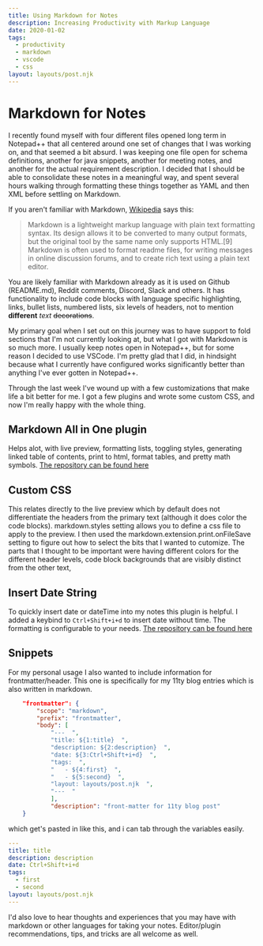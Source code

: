 ```yaml
---  
title: Using Markdown for Notes  
description: Increasing Productivity with Markup Language  
date: 2020-01-02  
tags:  
  - productivity  
  - markdown  
  - vscode
  - css
layout: layouts/post.njk  
---  
```



# Markdown for Notes


I recently found myself with four different files opened long term in Notepad++ that all centered around one set of changes that I was working on, and that seemed a bit absurd.  I was keeping one file open for schema definitions, another for java snippets, another for meeting notes, and another for the actual requirement description. I decided that I should be able to consolidate these notes in a meaningful way, and spent several hours walking through formatting these things together as YAML and then XML before settling on Markdown. 

If you aren't familiar with Markdown, [Wikipedia](https://en.wikipedia.org/wiki/Markdown) says this:

> Markdown is a lightweight markup language with plain text formatting syntax. Its design allows it to be converted to many output formats, but the original tool by the same name only supports HTML.[9] Markdown is often used to format readme files, for writing messages in online discussion forums, and to create rich text using a plain text editor.

You are likely familiar with Markdown already as it is used on Github (README.md), Reddit comments, Discord, Slack and others. It has functionality to include code blocks with language specific highlighting, links, bullet lists, numbered lists, six levels of headers, not to mention **different** *text* ~~decorations~~. 

My primary goal when I set out on this journey was to have support to fold sections that I'm not currently looking at, but what I got with Markdown is so much more. I usually keep notes open in Notepad++, but for some reason I decided to use VSCode. I'm pretty glad that I did, in hindsight because what I currently have configured works significantly better than anything I've ever gotten in Notepad++.

Through the last week I've wound up with a few customizations that make life a bit better for me. I got a few plugins and wrote some custom CSS, and now I'm really happy with the whole thing. 

## Markdown All in One plugin
Helps alot, with live preview, formatting lists, toggling styles, generating linked table of contents, print to html, format tables, and pretty math symbols.
[The repository can be found here](https://github.com/yzhang-gh/vscode-markdown)   

## Custom CSS
This relates directly to the live preview which by default does not differentiate the headers from the primary text (although it does color the code blocks).  markdown.styles setting allows you to define a css file to apply to the preview.  I then used the markdown.extension.print.onFileSave setting to figure out how to select the bits that I wanted to cutomize. The parts that I thought to be important were having different colors for the different header levels, code block backgrounds that are visibly distinct from the other text, 

## Insert Date String
To quickly insert date or dateTime into my notes this plugin is helpful.  I added a keybind to `Ctrl+Shift+i+d` to insert date without time. The formatting is configurable to your needs. [The repository can be found here](https://github.com/jsynowiec/vscode-insertdatestring)

## Snippets
For my personal usage I also wanted to include information for frontmatter/header.  This one is specifically for my 11ty blog entries which is also written in markdown.

```json
	"frontmatter": {
		"scope": "markdown",
		"prefix": "frontmatter",
		"body": [
			"---  ",
			"title: ${1:title}  ",
			"description: ${2:description}  ",
			"date: ${3:Ctrl+Shift+i+d}  ",
			"tags:  ",
			"	- ${4:first}  ",
			"	- ${5:second}  ",
			"layout: layouts/post.njk  ",
			"---  "
			],
			"description": "front-matter for 11ty blog post"
	}
```
which get's pasted in like this, and i can tab through the variables easily.
```yaml
---  
title: title  
description: description  
date: Ctrl+Shift+i+d  
tags:  
  - first  
  - second  
layout: layouts/post.njk  
---  
```

I'd also love to hear thoughts and experiences that you may have with markdown or other languages for taking your notes.  Editor/plugin recommendations, tips, and tricks are all welcome as well.
